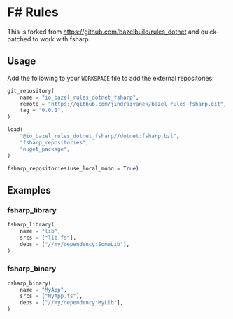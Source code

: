 # F# Rules

This is forked from https://github.com/bazelbuild/rules_dotnet and quick-patched to work with fsharp.

## Usage

Add the following to your `WORKSPACE` file to add the external repositories:

```python
git_repository(
    name = "io_bazel_rules_dotnet_fsharp",
    remote = "https://github.com/jindraivanek/bazel_rules_fsharp.git",
    tag = "0.0.1",
)

load(
    "@io_bazel_rules_dotnet_fsharp//dotnet:fsharp.bzl",
    "fsharp_repositories",
    "nuget_package",
)

fsharp_repositories(use_local_mono = True)
```

## Examples

### fsharp_library

```python
fsharp_library(
    name = "lib",
    srcs = ["lib.fs"],
    deps = ["//my/dependency:SomeLib"],
)
```

### fsharp_binary

```python
csharp_binary(
    name = "MyApp",
    srcs = ["MyApp.fs"],
    deps = ["//my/dependency:MyLib"],
)
```
